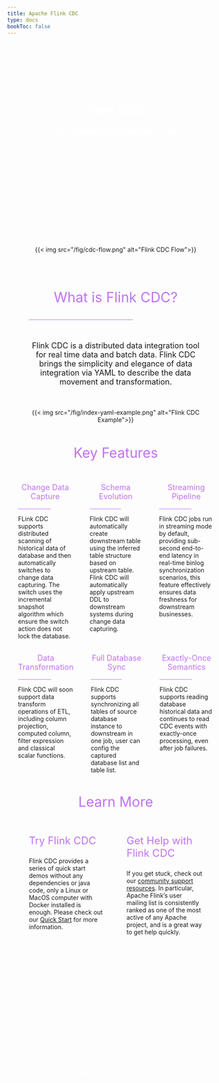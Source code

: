 ```yaml
---
title: Apache Flink CDC
type: docs
bookToc: false
---
```

<!--
Licensed to the Apache Software Foundation (ASF) under one
or more contributor license agreements.  See the NOTICE file
distributed with this work for additional information
regarding copyright ownership.  The ASF licenses this file
to you under the Apache License, Version 2.0 (the
"License"); you may not use this file except in compliance
with the License.  You may obtain a copy of the License at

  http://www.apache.org/licenses/LICENSE-2.0

Unless required by applicable law or agreed to in writing,
software distributed under the License is distributed on an
"AS IS" BASIS, WITHOUT WARRANTIES OR CONDITIONS OF ANY
KIND, either express or implied.  See the License for the
specific language governing permissions and limitations
under the License.
-->

<div style="background-image: url('fig/index-background-header.png'); size:inherit; background-size: auto 100%; overflow: hidden">
    <div style="text-align: center">
        <br><br><br><br><br><br>
        <h1 style="color: #FFFFFF">
            Flink CDC
        </h1>
        <h3 style="color: #FFFFFF">
            The streaming data integration tool
        </h3>
        <br><br><br><br><br><br>
        <br><br><br><br>
    </div>
</div>


<div style="display: flex;">
    <div style="flex: 1;">
    </div>
    <div style="text-align: center; flex: 8;">
          <br><br><br><br>
          {{< img src="/fig/cdc-flow.png" alt="Flink CDC Flow">}}
          <br><br><br><br>
    </div>
    <div style="flex: 1;">
    </div>
</div>


<div style="display: flex;">
    <div style="flex: 1;">
    </div>
    <div style="text-align: center; flex: 8;">
          <p style="color: #BF74F1; font-size: xx-large; padding: 0">What is Flink CDC?</p>
          <hr style="background-color: #BF74F1; width: 60%">
          <br>
          <p style="text-align: center; font-size: large">
            Flink CDC is a distributed data integration tool for real time data and batch data. 
            Flink CDC brings the simplicity and elegance of data integration via YAML to describe
            the data movement and transformation.
          </p>
          <br><br>
          {{< img src="/fig/index-yaml-example.png" alt="Flink CDC Example">}}
          <br><br>
    </div>
    <div style="flex: 1;">
    </div>
    <br><br><br><br> 
</div>


<div style="display: flex;">
    <br><br>
    <div style="flex: 1;">
    </div>
    <div style="text-align: center; flex: 8;">
          <p style="color: #BF74F1; font-size: xx-large; padding: 0">Key Features</p>
    </div>
    <div style="flex: 1;">
    </div>
    <br><br>
</div>

<div style="display: flex;">
    <br><br><br><br>
    <div style="flex: 5%;"></div>
    <div style="text-align: center; flex: 25%;">
          <p style="text-align: center; color: #BF74F1; font-size: large; padding: 0">Change Data Capture</p>
          <hr style="background-color:#BF74F1; width: 60%">
          <p style="text-align: left;">
            FLink CDC supports distributed scanning of historical data of database and then automatically switches to change data capturing. The switch uses the incremental snapshot algorithm which ensure the switch action does not lock the database.  
          </p>
    </div>
    <div style="flex: 8%;"></div>
    <div style="text-align: center; flex: 24%;">
          <p style="text-align: center; color: #BF74F1; font-size: large; padding: 0">Schema Evolution</p>
          <hr style="background-color:#BF74F1; width: 60%">
          <p style="text-align: left;">
            Flink CDC will automatically create downstream table using the inferred table structure based on upstream table. Flink CDC will automatically apply upstream DDL to downstream systems during change data capturing.</p>
    </div>
    <div style="flex: 8%;"></div>
    <div style="text-align: center; flex: 25%;">
          <p style="text-align: center; color: #BF74F1; font-size: large; padding: 0">Streaming Pipeline</p>
          <hr style="background-color:#BF74F1; width: 60%">
          <p style="text-align: left;">
            Flink CDC jobs run in streaming mode by default, providing sub-second end-to-end latency in real-time binlog synchronization scenarios, this feature effectively ensures data freshness for downstream businesses.</p>
    </div>
    <div style="flex: 5%;"></div>
    <br><br><br><br>
    <br><br><br><br>
    <br><br><br><br>
</div>


<div style="display: flex;">
    <br><br><br><br>
    <div style="flex: 5%;"></div>
    <div style="text-align: center; flex: 25%;">
          <p style="text-align: center; color: #BF74F1; font-size: large; padding: 0">Data Transformation</p>
          <hr style="background-color:#BF74F1; width: 60%">
          <p style="text-align: left;">
            Flink CDC will soon support data transform operations of ETL, including column projection, computed column, filter expression and classical scalar functions.</p>
    </div>
    <div style="flex: 8%;"></div>
    <div style="text-align: center; flex: 24%;">
          <p style="text-align: center; color: #BF74F1; font-size: large; padding: 0">Full Database Sync</p>
          <hr style="background-color:#BF74F1; width: 60%">
          <p style="text-align: left;">Flink CDC supports synchronizing all tables of source database instance to downstream in one job, user can config the captured database list and table list.</p>
    </div>
    <div style="flex: 8%;"></div>
    <div style="text-align: center; flex: 25%;">
          <p style="text-align: center; color: #BF74F1; font-size: large; padding: 0">Exactly-Once Semantics</p>
          <hr style="background-color:#BF74F1; width: 60%">
          <p style="text-align: left;">
              Flink CDC supports reading database historical data and continues to read CDC events with exactly-once processing, even after job failures.
          </p>
    </div>
    <div style="flex: 5%;">
    </div>
    <br><br><br><br>
    <br><br><br><br>
    <br><br><br><br>
</div>

<div style="display: flex;">
    <br><br><br><br><br><br>
    <div style="flex: 1;">
    </div>
    <div style="text-align: center; flex: 8;">
          <p style="color: #BF74F1; font-size: xx-large; padding: 0">Learn More</p>
    </div>
    <div style="flex: 1;">
    </div>
    <br><br><br><br>
</div>

<div style="display: flex;">
    <br><br><br><br>
    <div style="flex: 1;">
    </div>
    <div style="text-align: left; flex: 3.5; width: 100%">
          <p style="text-align: left; color: #BF74F1; font-size: x-large; padding: 0">Try Flink CDC</p>
          <p style="text-align: left;">
        Flink CDC provides a series of quick start demos without any dependencies or java code, only a Linux or MacOS computer with Docker installed is enough. 
        Please check out our <a href="docs/get-started/introduction">Quick Start</a> for more information.
         </p>
    </div>
    <div style="flex: 1;"></div>
    <div style="text-align: left; flex: 3.5; width: 100%">
          <p style="text-align: left; color: #BF74F1; font-size: x-large; padding: 0">Get Help with Flink CDC</p>
          <p style="text-align: left;">
            If you get stuck, check out our <a href="https://flink.apache.org/community.html">community support resources</a>. 
                In particular, Apache Flink’s user mailing list is consistently ranked as one of the most active of
                any Apache project, and is a great way to get help quickly.</p>
    </div>
    <div style="flex: 1;">
    </div>
    <br><br><br><br>
    <br><br><br><br>
    <br><br><br><br>
</div>

<div style="background-image: url('fig/index-background-footer.png'); size:inherit; background-size: auto 100%; overflow: hidden">
     <div style="text-align: center">
        <br><br><br><br><br>
        <br><br><br><br><br>
        <h1 style="color: transparent">
             Flink CDC is developed under the umbrella of Apache Flink.
        </h1>
        <p style="color: #FFFFFF; font-size: medium; text-align:left">
             &nbsp;&nbsp;&nbsp;&nbsp;Flink CDC is developed under the umbrella of <a style="color: #FFFFFF" href="https://flink.apache.org">Apache Flink</a>.
        </p>
        <br><br>
    </div>
</div>
      

